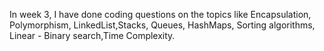 In week 3, I have done coding questions on the topics like Encapsulation, Polymorphism, LinkedList,Stacks, Queues, HashMaps, Sorting algorithms, Linear - Binary search,Time Complexity.
